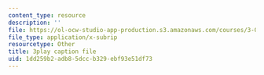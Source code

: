 ```yaml
---
content_type: resource
description: ''
file: https://ol-ocw-studio-app-production.s3.amazonaws.com/courses/3-054-cellular-solids-structure-properties-and-applications-spring-2015/1dd259b2adb85dccb329ebf93e51df73_cQpCPzetm3E.vtt
file_type: application/x-subrip
resourcetype: Other
title: 3play caption file
uid: 1dd259b2-adb8-5dcc-b329-ebf93e51df73
---
```

